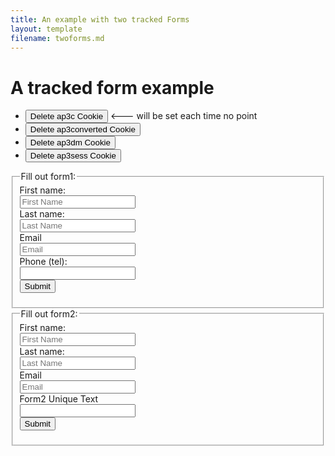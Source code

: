 ```yaml
---
title: An example with two tracked Forms
layout: template
filename: twoforms.md
--- 
```

<!-- Autopilot robert capture code -->
<script>
	window.ap3c = window.ap3c || {};
	var ap3c = window.ap3c;
	ap3c.cmd = ap3c.cmd || [];
	ap3c.cmd.push(function() {
		ap3c.init('YdOVzkqoVlq0G5Pscm9iZXJ0', 'https://capture-api-master.stgautopilotapp.com/');
		ap3c.track({v: 0});
	});
	var s, t; s = document.createElement('script'); s.type = 'text/javascript'; s.src = "https://static.ap3stg.com/capture/master/capture.js";
	t = document.getElementsByTagName('script')[0]; t.parentNode.insertBefore(s, t);
</script>

<script>
let delete_cookie = function(name) {
    document.cookie = name +'=; Path=/; Expires=Thu, 01 Jan 1970 00:00:01 GMT;';
	console.log("Deleted ", name, "cookie");
};
</script>

# A tracked form example

* <button onclick="delete_cookie('ap3c')">Delete ap3c Cookie</button> <--- will be set each time no point
* <button onclick="delete_cookie('ap3converted')">Delete ap3converted Cookie</button>
* <button onclick="delete_cookie('ap3dm')">Delete ap3dm Cookie</button>
* <button onclick="delete_cookie('ap3sess')">Delete ap3sess Cookie</button>




<fieldset>
    <legend>Fill out form1:</legend>
<form id="form1" action="">
  <label for="fname">First name:</label><br>
  <input type="text" id="fname" name="fname" placeholder="First Name"><br>
  <label for="lname">Last name:</label><br>
  <input type="text" id="lname" name="lname" placeholder="Last Name"><br>
  <label for="email">Email</label><br>
  <input type="email" id="email" name="email" placeholder="Email"><br>
  <label for="phone">Phone (tel):</label><br>
  <input type="tel" id="phone", name="phone"><br>
   <input type="submit" value="Submit">
</form> 

</fieldset>


<fieldset id="form2">
    <legend>Fill out form2:</legend>
<form action="">
  <label for="fname2">First name:</label><br>
  <input type="text" id="fname2" name="fname2" placeholder="First Name"><br>
  <label for="lname2">Last name:</label><br>
  <input type="text" id="lname2" name="lname2" placeholder="Last Name"><br>
  <label for="email2">Email</label><br>
  <input type="email" id="email2" name="email2" placeholder="Email"><br>
  <label for="form2uniquetext">Form2 Unique Text</label><br>
  <input type="text" id="form2uniquetext" name="form2uniquetext"><br>
   <input type="submit" value="Submit">
</form> 

</fieldset>